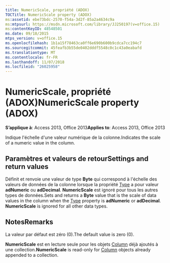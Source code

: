```yaml
---
title: NumericScale, propriété (ADOX)
TOCTitle: NumericScale property (ADOX)
ms:assetid: ebe73bdc-2570-f54a-3d2f-85a2a4634c9a
ms:mtpsurl: https://msdn.microsoft.com/library/JJ250197(v=office.15)
ms:contentKeyID: 48548501
ms.date: 09/18/2015
mtps_version: v=office.15
ms.openlocfilehash: 1b1a15f78463ca0ff6e690b600b9cdca7cc194c7
ms.sourcegitcommit: 45feafb3b55de0402dddf5548c0c1c43a0eabafd
ms.translationtype: MT
ms.contentlocale: fr-FR
ms.lasthandoff: 11/07/2018
ms.locfileid: "26025958"
---
```

# <a name="numericscale-property-adox"></a><span data-ttu-id="74653-102">NumericScale, propriété (ADOX)</span><span class="sxs-lookup"><span data-stu-id="74653-102">NumericScale property (ADOX)</span></span>


<span data-ttu-id="74653-103">**S’applique à**: Access 2013, Office 2013</span><span class="sxs-lookup"><span data-stu-id="74653-103">**Applies to**: Access 2013, Office 2013</span></span>

<span data-ttu-id="74653-104">Indique l'échelle d'une valeur numérique de la colonne.</span><span class="sxs-lookup"><span data-stu-id="74653-104">Indicates the scale of a numeric value in the column.</span></span>

## <a name="settings-and-return-values"></a><span data-ttu-id="74653-105">Paramètres et valeurs de retour</span><span class="sxs-lookup"><span data-stu-id="74653-105">Settings and return values</span></span>

<span data-ttu-id="74653-p101">Définit et renvoie une valeur de type **Byte** qui correspond à l'échelle des valeurs de données de la colonne lorsque la propriété [Type](https://docs.microsoft.com/office/vba/access/concepts/miscellaneous/type-property-columnadox) a pour valeur **adNumeric** ou **adDecimal**. **NumericScale** est ignoré pour tous les autres types de données.</span><span class="sxs-lookup"><span data-stu-id="74653-p101">Sets and returns a **Byte** value that is the scale of data values in the column when the [Type](https://docs.microsoft.com/office/vba/access/concepts/miscellaneous/type-property-columnadox) property is **adNumeric** or **adDecimal**. **NumericScale** is ignored for all other data types.</span></span>

## <a name="remarks"></a><span data-ttu-id="74653-108">Notes</span><span class="sxs-lookup"><span data-stu-id="74653-108">Remarks</span></span>

<span data-ttu-id="74653-109">La valeur par défaut est zéro (0).</span><span class="sxs-lookup"><span data-stu-id="74653-109">The default value is zero (0).</span></span>

<span data-ttu-id="74653-110">**NumericScale** est en lecture seule pour les objets [Column](column-object-adox.md) déjà ajoutés à une collection.</span><span class="sxs-lookup"><span data-stu-id="74653-110">**NumericScale** is read-only for [Column](column-object-adox.md) objects already appended to a collection.</span></span>

